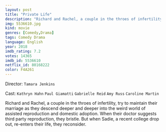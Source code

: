 ```yaml
---
layout: post
title: "Private Life"
description: "Richard and Rachel, a couple in the throes of infertility, try to maintain their marriage as they descend deeper and deeper into the weird world of assisted reproduction and domestic adoption. When their doctor suggests third party reproduction, they bristle. But when Sadie, a recent college drop out, re-enters their life, they reconsider..."
img: 5536610.jpg
kind: movie
genres: [Comedy,Drama]
tags: Comedy Drama 
language: English
year: 2018
imdb_rating: 7.2
votes: 14365
imdb_id: 5536610
netflix_id: 80168222
color: F4A261
---
```

Director: `Tamara Jenkins`  

Cast: `Kathryn Hahn` `Paul Giamatti` `Gabrielle Reid` `Amy Russ` `Caroline Martin` 

Richard and Rachel, a couple in the throes of infertility, try to maintain their marriage as they descend deeper and deeper into the weird world of assisted reproduction and domestic adoption. When their doctor suggests third party reproduction, they bristle. But when Sadie, a recent college drop out, re-enters their life, they reconsider.